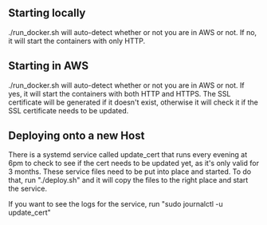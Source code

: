 ## Starting locally

./run_docker.sh will auto-detect whether or not you are in AWS or not.  If no, it will start the containers with only HTTP.

## Starting in AWS

./run_docker.sh will auto-detect whether or not you are in AWS or not.  If yes, it will start the containers with both HTTP and HTTPS.  The SSL certificate will be generated if it doesn't exist, otherwise it will check it if the SSL certificate needs to be updated.

## Deploying onto a new Host

There is a systemd service called update_cert that runs every evening at 6pm to check to see if the cert needs to be updated yet, as it's only valid for 3 months.  These service files need to be put into place and started.  To do that, run "./deploy.sh" and it will copy the files to the right place and start the service.

If you want to see the logs for the service, run "sudo journalctl -u update_cert"
